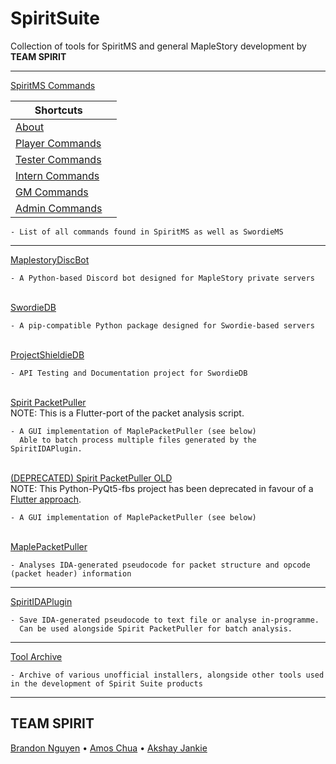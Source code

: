# SpiritSuite
Collection of tools for SpiritMS and general MapleStory development by **TEAM SPIRIT**

---

[SpiritMS Commands](https://github.com/KOOKIIEStudios/SpiritSuite/blob/main/SPIRITCOMMANDS.md)

Shortcuts |  |
---|---
[About](https://github.com/KOOKIIEStudios/SpiritSuite/blob/main/SPIRITCOMMANDS.md#about)| 
[Player Commands](https://github.com/KOOKIIEStudios/SpiritSuite/blob/main/SPIRITCOMMANDS.md#player-level-commands)| 
[Tester Commands](https://github.com/KOOKIIEStudios/SpiritSuite/blob/main/SPIRITCOMMANDS.md#tester-level-commands)| 
[Intern Commands](https://github.com/KOOKIIEStudios/SpiritSuite/blob/main/SPIRITCOMMANDS.md#intern-level-commands)| 
[GM Commands](https://github.com/KOOKIIEStudios/SpiritSuite/blob/main/SPIRITCOMMANDS.md#gamemaster-level-commands)| 
[Admin Commands](https://github.com/KOOKIIEStudios/SpiritSuite/blob/main/SPIRITCOMMANDS.md#admin-level-commands)| 

    - List of all commands found in SpiritMS as well as SwordieMS
---
[MaplestoryDiscBot](https://github.com/Descended/MaplestoryDiscBot)  

    - A Python-based Discord bot designed for MapleStory private servers


\
[SwordieDB](https://github.com/Bratah123/SwordieDB)

    - A pip-compatible Python package designed for Swordie-based servers


\
[ProjectShieldieDB](https://kookiiestudios.github.io/ProjectShieldieDB/)

    - API Testing and Documentation project for SwordieDB

\
[Spirit PacketPuller](https://github.com/KOOKIIEStudios/Spirit-PacketPuller) \
NOTE: This is a Flutter-port of the packet analysis script. 

    - A GUI implementation of MaplePacketPuller (see below)
      Able to batch process multiple files generated by the SpiritIDAPlugin.


\
[(DEPRECATED) Spirit PacketPuller OLD](https://github.com/KOOKIIEStudios/Spirit-PacketPuller-OLD) \
NOTE: This Python-PyQt5-fbs project has been deprecated in favour of a [Flutter approach](https://github.com/KOOKIIEStudios/Spirit-PacketPuller).

    - A GUI implementation of MaplePacketPuller (see below)


\
[MaplePacketPuller](https://github.com/KOOKIIEStudios/MaplePacketPuller)

    - Analyses IDA-generated pseudocode for packet structure and opcode (packet header) information
---
[SpiritIDAPlugin](https://github.com/Bratah123/SpiritIDAPlugin)

    - Save IDA-generated pseudocode to text file or analyse in-programme.
      Can be used alongside Spirit PacketPuller for batch analysis.
    
---
[Tool Archive](https://github.com/KOOKIIEStudios/ToolArchive)

    - Archive of various unofficial installers, alongside other tools used in the development of Spirit Suite products

---
## TEAM SPIRIT
[Brandon Nguyen](https://github.com/Bratah123) • [Amos Chua](https://github.com/KOOKIIEStudios) • [Akshay Jankie](https://github.com/Descended)
